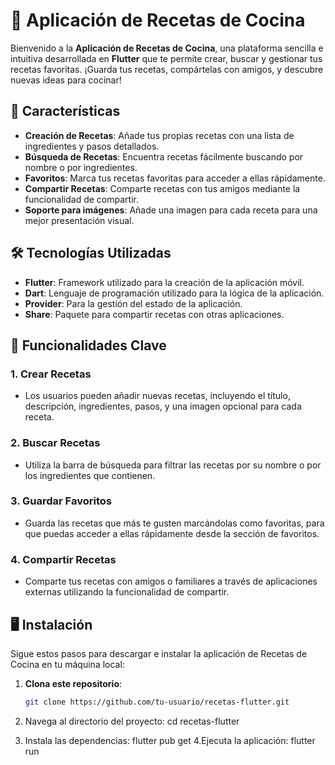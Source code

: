 # 🍲 Aplicación de Recetas de Cocina

Bienvenido a la **Aplicación de Recetas de Cocina**, una plataforma sencilla e intuitiva desarrollada en **Flutter** que te permite crear, buscar y gestionar tus recetas favoritas. ¡Guarda tus recetas, compártelas con amigos, y descubre nuevas ideas para cocinar!

## 🎯 Características

- **Creación de Recetas**: Añade tus propias recetas con una lista de ingredientes y pasos detallados.
- **Búsqueda de Recetas**: Encuentra recetas fácilmente buscando por nombre o por ingredientes.
- **Favoritos**: Marca tus recetas favoritas para acceder a ellas rápidamente.
- **Compartir Recetas**: Comparte recetas con tus amigos mediante la funcionalidad de compartir.
- **Soporte para imágenes**: Añade una imagen para cada receta para una mejor presentación visual.

## 🛠️ Tecnologías Utilizadas

- **Flutter**: Framework utilizado para la creación de la aplicación móvil.
- **Dart**: Lenguaje de programación utilizado para la lógica de la aplicación.
- **Provider**: Para la gestión del estado de la aplicación.
- **Share**: Paquete para compartir recetas con otras aplicaciones.

## 🚀 Funcionalidades Clave

### 1. Crear Recetas
- Los usuarios pueden añadir nuevas recetas, incluyendo el título, descripción, ingredientes, pasos, y una imagen opcional para cada receta.

### 2. Buscar Recetas
- Utiliza la barra de búsqueda para filtrar las recetas por su nombre o por los ingredientes que contienen.

### 3. Guardar Favoritos
- Guarda las recetas que más te gusten marcándolas como favoritas, para que puedas acceder a ellas rápidamente desde la sección de favoritos.

### 4. Compartir Recetas
- Comparte tus recetas con amigos o familiares a través de aplicaciones externas utilizando la funcionalidad de compartir.



## 🖥️ Instalación

Sigue estos pasos para descargar e instalar la aplicación de Recetas de Cocina en tu máquina local:

1. **Clona este repositorio**:

   ```bash
   git clone https://github.com/tu-usuario/recetas-flutter.git

2. Navega al directorio del proyecto:
    cd recetas-flutter
3. Instala las dependencias:
    flutter pub get
4.Ejecuta la aplicación:
    flutter run
